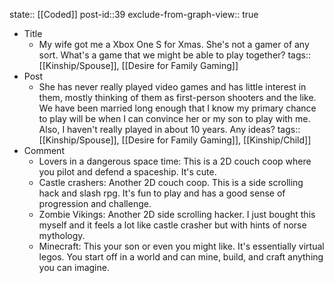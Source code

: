 state:: [[Coded]]
post-id::39
exclude-from-graph-view:: true

- Title
  - My wife got me a Xbox One S for Xmas. She's not a gamer of any sort. What's a game that we might be able to play together?
    tags:: [[Kinship/Spouse]], [[Desire for Family Gaming]]
- Post
  - She has never really played video games and has little interest in them, mostly thinking of them as first-person shooters and the like. We have been married long enough that I know my primary chance to play will be when I can convince her or my son to play with me. Also, I haven't really played in about 10 years. Any ideas?
    tags:: [[Kinship/Spouse]], [[Desire for Family Gaming]], [[Kinship/Child]]
- Comment
  - Lovers in a dangerous space time: This is a 2D couch coop where you pilot and defend a spaceship. It's cute.
  - Castle crashers: Another 2D couch coop. This is a side scrolling hack and slash rpg. It's fun to play and has a good sense of progression and challenge.
  - Zombie Vikings: Another 2D side scrolling hacker. I just bought this myself and it feels a lot like castle crasher but with hints of norse mythology.
  - Minecraft: This your son or even you might like. It's essentially virtual legos. You start off in a world and can mine, build, and craft anything you can imagine.
